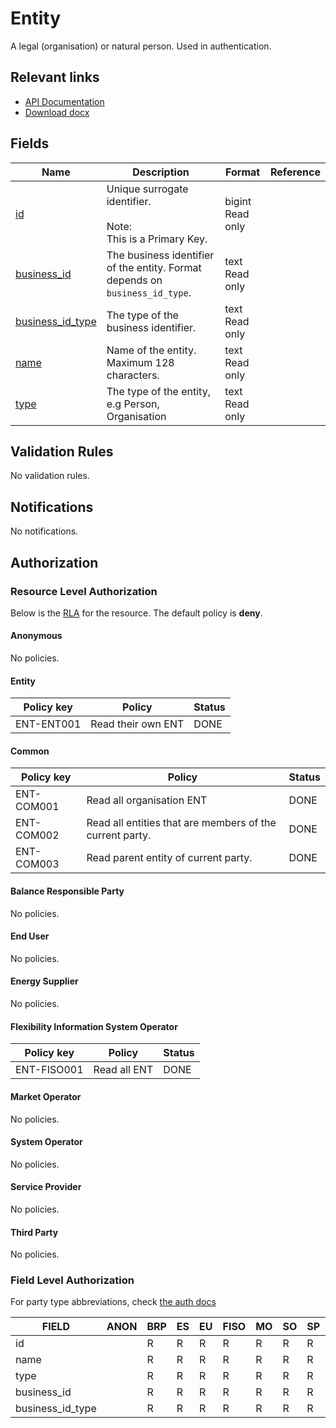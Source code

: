 # Entity

A legal (organisation) or natural person. Used in authentication.

## Relevant links

* [API Documentation](/flex-information-system/api/v0/#/operations/list_entity)
* [Download docx](../download/entity.docx)

## Fields

| Name                                                                                 | Description                                                                  | Format               | Reference |
|--------------------------------------------------------------------------------------|------------------------------------------------------------------------------|----------------------|-----------|
| <a name="field-id" href="#field-id">id</a>                                           | Unique surrogate identifier.<br/><br/>Note:<br/>This is a Primary Key.       | bigint<br/>Read only |           |
| <a name="field-business_id" href="#field-business_id">business_id</a>                | The business identifier of the entity. Format depends on `business_id_type`. | text<br/>Read only   |           |
| <a name="field-business_id_type" href="#field-business_id_type">business_id_type</a> | The type of the business identifier.                                         | text<br/>Read only   |           |
| <a name="field-name" href="#field-name">name</a>                                     | Name of the entity. Maximum 128 characters.                                  | text<br/>Read only   |           |
| <a name="field-type" href="#field-type">type</a>                                     | The type of the entity, e.g Person, Organisation                             | text<br/>Read only   |           |

## Validation Rules

No validation rules.

## Notifications

No notifications.

## Authorization

### Resource Level Authorization

Below is the [RLA](../technical/auth.md#resource-level-authorization-rla) for the
resource. The default policy is **deny**.

#### Anonymous

No policies.

<!-- markdownlint-disable MD024 -->
#### Entity
<!-- markdownlint-enable MD024 -->

| Policy key | Policy             | Status |
|------------|--------------------|--------|
| ENT-ENT001 | Read their own ENT | DONE   |

#### Common

| Policy key | Policy                                                   | Status |
|------------|----------------------------------------------------------|--------|
| ENT-COM001 | Read all organisation ENT                                | DONE   |
| ENT-COM002 | Read all entities that are members of the current party. | DONE   |
| ENT-COM003 | Read parent entity of current party.                     | DONE   |

#### Balance Responsible Party

No policies.

#### End User

No policies.

#### Energy Supplier

No policies.

#### Flexibility Information System Operator

| Policy key  | Policy       | Status |
|-------------|--------------|--------|
| ENT-FISO001 | Read all ENT | DONE   |

#### Market Operator

No policies.

#### System Operator

No policies.

#### Service Provider

No policies.

#### Third Party

No policies.

### Field Level Authorization

For party type abbreviations, check [the auth docs](../technical/auth.md#party-market-actors)

| FIELD            | ANON | BRP | ES | EU | FISO | MO | SO | SP | TP |
|------------------|------|-----|----|----|------|----|----|----|----|
| id               |      | R   | R  | R  | R    | R  | R  | R  | R  |
| name             |      | R   | R  | R  | R    | R  | R  | R  | R  |
| type             |      | R   | R  | R  | R    | R  | R  | R  | R  |
| business_id      |      | R   | R  | R  | R    | R  | R  | R  | R  |
| business_id_type |      | R   | R  | R  | R    | R  | R  | R  | R  |
